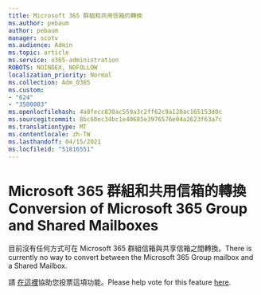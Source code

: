 ```yaml
---
title: Microsoft 365 群組和共用信箱的轉換
ms.author: pebaum
author: pebaum
manager: scotv
ms.audience: Admin
ms.topic: article
ms.service: o365-administration
ROBOTS: NOINDEX, NOFOLLOW
localization_priority: Normal
ms.collection: Adm_O365
ms.custom:
- "624"
- "3500003"
ms.openlocfilehash: 4a8fecc830ac559a3c2ff62c9a120ac165153d0c
ms.sourcegitcommit: 8bc60ec34bc1e40685e3976576e04a2623f63a7c
ms.translationtype: MT
ms.contentlocale: zh-TW
ms.lasthandoff: 04/15/2021
ms.locfileid: "51816551"
---
```

# <a name="conversion-of-microsoft-365-group-and-shared-mailboxes"></a><span data-ttu-id="e8de2-102">Microsoft 365 群組和共用信箱的轉換</span><span class="sxs-lookup"><span data-stu-id="e8de2-102">Conversion of Microsoft 365 Group and Shared Mailboxes</span></span>

<span data-ttu-id="e8de2-103">目前沒有任何方式可在 Microsoft 365 群組信箱與共享信箱之間轉換。</span><span class="sxs-lookup"><span data-stu-id="e8de2-103">There is currently no way to convert between the Microsoft 365 Group mailbox and a Shared Mailbox.</span></span>

<span data-ttu-id="e8de2-104">請 [在這裡](https://aka.ms/M365GroupToShared)協助您投票這項功能。</span><span class="sxs-lookup"><span data-stu-id="e8de2-104">Please help vote for this feature [here](https://aka.ms/M365GroupToShared).</span></span>
